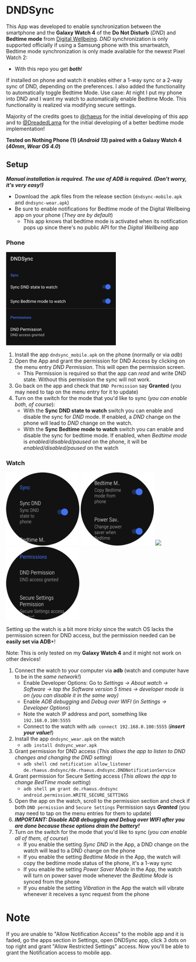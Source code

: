 # DNDSync
This App was developed to enable synchronization between the smartphone and the **Galaxy Watch 4** of the
**Do Not Disturb** (*DND*) and **Bedtime mode** from [Digital Wellbeing](https://play.google.com/store/apps/details?id=com.google.android.apps.wellbeing&hl=en_US).
*DND* synchronization is only supported officially if using a Samsung phone with this smartwatch, Bedtime mode synchronization
is only made available for the newest Pixel Watch 2:
* With this repo you get ***both***!

If installed on phone and watch it enables either a 1-way sync or a 2-way sync of DND, depending on the preferences.
I also added the functionality to automatically toggle Bedtime Mode. Use case: At night I put my phone into DND and I want my watch to automatically enable Bedtime Mode.
This functionality is realized via modifying secure settings.


Majority of the credits goes to [@rhaeus](https://github.com/rhaeus) for the initial developing of this app
and to [@DreadedLama](https://github.com/DreadedLama) for the initial developing of a better bedtime mode implementation!

**Tested on Nothing Phone (1) (*Android 13*) paired with a Galaxy Watch 4 (*40mm*, *Wear OS 4.0*)**

## Setup

***Manual installation is required. The use of ADB is required. (*Don't worry, it's very easy!*)***

* Download the .apk files from the release section (`dndsync-mobile.apk` and `dndsync-wear.apk`)
* Be sure to enable notifications for Bedtime mode of the Digital Wellbeing app on your phone (*They are by default*)
    * This app knows that bedtime mode is activated when its notification pops up since there's no public API for the *Digital Wellbeing* app

### Phone

<img src="/images/mobile.png" width="300">

1. Install the app `dndsync_mobile.apk` on the phone (normally or via *adb*)
2. Open the App and grant the permission for DND Access by clicking on the menu entry *DND Permission*. This will open the permission screen.
    * This Permission is required so that the app can *read* and write DND state. Without this permission the sync will not work.
3. Go back on the app and check that `DND Permission` say **Granted** (you may need to tap on the menu entry for it to update)
4. Turn on the switch for the mode that you'd like to sync (*you can enable both, of course*):
    * With the **Sync DND state to watch** switch you can enable and disable the sync for *DND* mode.
      If enabled, a *DND* change on the phone will lead to *DND* change on the watch.
    * With the **Sync Bedtime mode to watch** switch you can enable and disable the sync for bedtime mode.
      If enabled, when *Bedtime mode* is *enabled/disabled/paused* on the phone, it will be *enabled/disabled/paused* on the watch

### Watch
<p float="left">
  <img src="/images/wear_1.png" width="200" />
  <img src="/images/wear_2.png" width="200" /> 
  <img src="/images/wear_3.png" width="200" />
  <img src="/images/wear_4.png" width="200" />
</p>

Setting up the watch is a bit more *tricky* since the watch OS lacks the permission screen for DND access,
but the permission needed can be **easily set via ADB***!

Note: This is only tested on my **Galaxy Watch 4** and it might not work on other devices!
1. Connect the watch to your computer via **adb** (watch and computer have to be in the *same network!*)
    * Enable Developer Options: Go to *Settings -> About watch -> Software -> tap the Software version 5 times -> developer mode is on (you can disable it in the same way)*
    * Enable *ADB debugging* and *Debug over WIFI* (in *Settings -> Developer Options*)
    * Note the watch IP address and port, something like `192.168.0.100:5555`
    * Connect to the watch with `adb connect 192.168.0.100:5555` (***insert your value!***)
2. Install the app `dndsync_wear.apk` on the watch
    * `adb install dndsync_wear.apk`
3. Grant permission for DND access (*This allows the app to listen to DND changes and changing the DND setting*)
    * `adb shell cmd notification allow_listener de.rhaeus.dndsync/de.rhaeus.dndsync.DNDNotificationService`  
4. Grant permission for Secure Setting access (*This allows the app to change BedTime mode setting*)
    * `adb shell pm grant de.rhaeus.dndsync android.permission.WRITE_SECURE_SETTINGS`
5. Open the app on the watch, scroll to the permission section and check if both `DND permission` 
   and `Secure Settings` Permission says ***Granted*** (you may need to tap on the menu entries for them to update)
6. ***IMPORTANT: Disable *ADB debugging* and *Debug over WIFI* after you are done because these options drain the battery!***
7. Turn on the switch for the mode that you'd like to sync (*you can enable all of them, of course*)
    * If you enable the setting _Sync DND_ in the App, a DND change on the watch will lead to a DND change on the phone
    * If you enable the setting _Bedtime Mode_ in the App, the watch will copy the bedtime mode status of the phone, it's a 1-way sync
    * If you enable the setting _Power Saver Mode_ in the App, the watch will turn on power saver mode whenever the _Bedtime Mode_ is synced from the phone
    * If you enable the setting _Vibration_ in the App the watch will vibrate whenever it receives a sync request from the phone

# Note
If you are unable to "Allow Notification Access" to the mobile app and it is faded, go the apps section in Settings, open DNDSync app, click 3 dots on top right and grant "Allow Restricted Settings" access.
Now you'll be able to grant the Notification access to mobile app.

